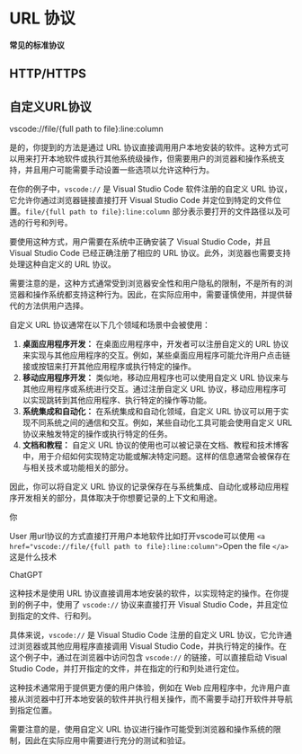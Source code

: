 # URL 协议

**常见的标准协议**

## HTTP/HTTPS

## 自定义URL协议


vscode://file/{full path to file}:line:column

是的，你提到的方法是通过 URL 协议直接调用用户本地安装的软件。这种方式可以用来打开本地软件或执行其他系统级操作，但需要用户的浏览器和操作系统支持，并且用户可能需要手动设置一些选项以允许这种行为。

在你的例子中，`vscode://` 是 Visual Studio Code 软件注册的自定义 URL 协议，它允许你通过浏览器链接直接打开 Visual Studio Code 并定位到特定的文件位置。`file/{full path to file}:line:column` 部分表示要打开的文件路径以及可选的行号和列号。

要使用这种方式，用户需要在系统中正确安装了 Visual Studio Code，并且 Visual Studio Code 已经正确注册了相应的 URL 协议。此外，浏览器也需要支持处理这种自定义的 URL 协议。

需要注意的是，这种方式通常受到浏览器安全性和用户隐私的限制，不是所有的浏览器和操作系统都支持这种行为。因此，在实际应用中，需要谨慎使用，并提供替代的方法供用户选择。

自定义 URL 协议通常在以下几个领域和场景中会被使用：

1. **桌面应用程序开发：** 在桌面应用程序中，开发者可以注册自定义的 URL 协议来实现与其他应用程序的交互。例如，某些桌面应用程序可能允许用户点击链接或按钮来打开其他应用程序或执行特定的操作。
2. **移动应用程序开发：** 类似地，移动应用程序也可以使用自定义 URL 协议来与其他应用程序或系统进行交互。通过注册自定义 URL 协议，移动应用程序可以实现跳转到其他应用程序、执行特定的操作等功能。
3. **系统集成和自动化：** 在系统集成和自动化领域，自定义 URL 协议可以用于实现不同系统之间的通信和交互。例如，某些自动化工具可能会使用自定义 URL 协议来触发特定的操作或执行特定的任务。
4. **文档和教程：** 自定义 URL 协议的使用也可以被记录在文档、教程和技术博客中，用于介绍如何实现特定功能或解决特定问题。这样的信息通常会被保存在与相关技术或功能相关的部分。

因此，你可以将自定义 URL 协议的记录保存在与系统集成、自动化或移动应用程序开发相关的部分，具体取决于你想要记录的上下文和用途。

你

User
用url协议的方式直接打开用户本地软件比如打开vscode可以使用 `<a href="vscode://file/{full path to file}:line:column">`Open the file `</a>`这是什么技术

ChatGPT

这种技术是使用 URL 协议直接调用本地安装的软件，以实现特定的操作。在你提到的例子中，使用了 `vscode://` 协议来直接打开 Visual Studio Code，并且定位到指定的文件、行和列。

具体来说，`vscode://` 是 Visual Studio Code 注册的自定义 URL 协议，它允许通过浏览器或其他应用程序直接调用 Visual Studio Code，并执行特定的操作。在这个例子中，通过在浏览器中访问包含 `vscode://` 的链接，可以直接启动 Visual Studio Code，并打开指定的文件，并在指定的行和列处进行定位。

这种技术通常用于提供更方便的用户体验，例如在 Web 应用程序中，允许用户直接从浏览器中打开本地安装的软件并执行相关操作，而不需要手动打开软件并导航到指定位置。

需要注意的是，使用自定义 URL 协议进行操作可能受到浏览器和操作系统的限制，因此在实际应用中需要进行充分的测试和验证。
